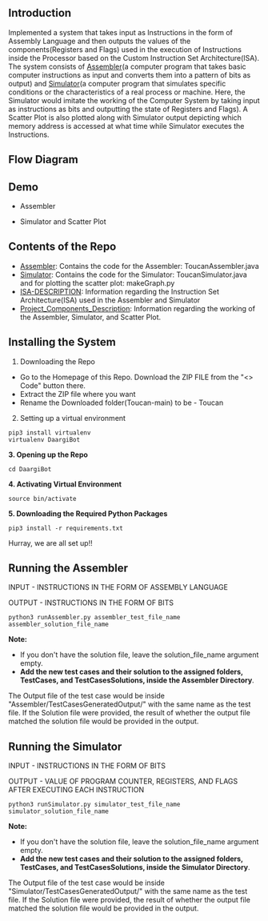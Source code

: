## Introduction

Implemented a system that takes input as Instructions in the form of Assembly Language and then outputs the values of the components(Registers and Flags) used in the execution of Instructions inside the Processor based on the Custom Instruction Set Architecture(ISA). The system consists of [Assembler](https://www.techtarget.com/searchdatacenter/definition/assembler#:~:text=An%20assembler%20is%20a%20program,use%20the%20term%20assembly%20language.)(a computer program that takes basic computer instructions as input and converts them into a pattern of bits as output) and [Simulator](https://www.dictionary.com/browse/simulator)(a computer program that simulates specific conditions or the characteristics of a real process or machine. Here, the Simulator would imitate the working of the Computer System by taking input as instructions as bits and outputting the state of Registers and Flags). A Scatter Plot is also plotted along with Simulator output depicting which memory address is accessed at what time while Simulator executes the Instructions.

## Flow Diagram


## Demo

* Assembler


* Simulator and Scatter Plot




## Contents of the Repo

* [Assembler](https://github.com/abhit-rana/Toucan/tree/main/Assembler): Contains the code for the Assembler: ToucanAssembler.java
* [Simulator](https://github.com/abhit-rana/Toucan/tree/main/Assembler): Contains the code for the Simulator: ToucanSimulator.java and for plotting the scatter plot: makeGraph.py
* [ISA-DESCRIPTION](https://github.com/abhit-rana/Toucan/blob/main/ISA-DESCRIPTION.pdf): Information regarding the Instruction Set Architecture(ISA) used in the Assembler and Simulator
* [Project_Components_Description](https://github.com/abhit-rana/Toucan/blob/main/Porject_Components_Description.pdf): Information regarding the working of the Assembler, Simulator, and Scatter Plot.

## Installing the System

1. Downloading the Repo

* Go to the Homepage of this Repo. Download the ZIP FILE from the "<> Code" button there.
* Extract the ZIP file where you want
* Rename the Downloaded folder(Toucan-main) to be - Toucan

2. Setting up a virtual environment
```
pip3 install virtualenv
virtualenv DaargiBot
```

**3. Opening up the Repo**
```
cd DaargiBot
```

**4. Activating Virtual Environment**
```
source bin/activate
```

**5. Downloading the Required Python Packages**
```
pip3 install -r requirements.txt
```

Hurray, we are all set up!!

## Running the Assembler

INPUT - INSTRUCTIONS IN THE FORM OF ASSEMBLY LANGUAGE

OUTPUT - INSTRUCTIONS IN THE FORM OF BITS

```
python3 runAssembler.py assembler_test_file_name assembler_solution_file_name
```

**Note:**

* If you don't have the solution file, leave the solution_file_name argument empty.
* **Add the new test cases and their solution to the assigned folders, TestCases, and TestCasesSolutions, inside the Assembler Directory**.

The Output file of the test case would be inside "Assembler/TestCasesGeneratedOutput/" with the same name as the test file. If the Solution file were provided, the result of whether the output file matched the solution file would be provided in the output.

## Running the Simulator

INPUT - INSTRUCTIONS IN THE FORM OF BITS

OUTPUT - VALUE OF PROGRAM COUNTER, REGISTERS, AND FLAGS AFTER EXECUTING EACH INSTRUCTION


```
python3 runSimulator.py simulator_test_file_name simulator_solution_file_name
```

**Note:**

* If you don't have the solution file, leave the solution_file_name argument empty.
* **Add the new test cases and their solution to the assigned folders, TestCases, and TestCasesSolutions, inside the Simulator Directory**.

The Output file of the test case would be inside "Simulator/TestCasesGeneratedOutput/" with the same name as the test file. If the Solution file were provided, the result of whether the output file matched the solution file would be provided in the output.
